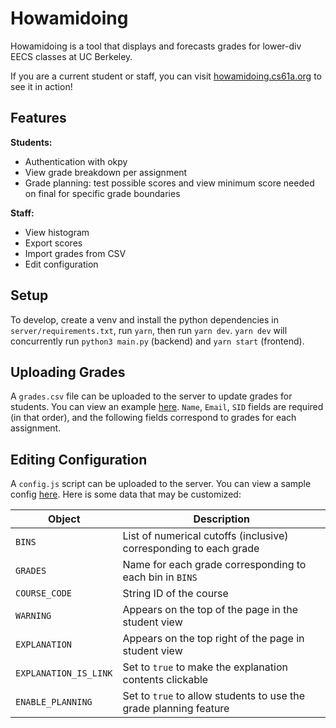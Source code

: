 # Howamidoing

Howamidoing is a tool that displays and forecasts grades for lower-div EECS 
classes at UC Berkeley.

If you are a current student or staff, you can visit
[howamidoing.cs61a.org](https://howamidoing.cs61a.org) to see it in action!

## Features
**Students:**
- Authentication with okpy
- View grade breakdown per assignment
- Grade planning: test possible scores and view minimum score needed on final
  for specific grade boundaries

**Staff:**
- View histogram
- Export scores
- Import grades from CSV
- Edit configuration

## Setup

To develop, create a venv and install the python dependencies in
`server/requirements.txt`, run `yarn`, then run `yarn dev`. `yarn dev` will
concurrently run `python3 main.py` (backend) and `yarn start` (frontend).

## Uploading Grades
A `grades.csv` file can be uploaded to the server to update grades for students.
You can view an example
[here](https://github.com/Cal-CS-61A-Staff/cs61a-apps/blob/master/howamidoing/public/config/dummy_grade_data.csv).
`Name`, `Email`, `SID` fields are required (in that order), and the following
fields correspond to grades for each assignment.


## Editing Configuration
A `config.js` script can be uploaded to the server. You can view a sample config
[here](https://github.com/Cal-CS-61A-Staff/cs61a-apps/blob/master/howamidoing/public/config/config.js).
Here is some data that may be customized:

| Object      | Description |
| ----------- | ----------- |
| `BINS`      | List of numerical cutoffs (inclusive) corresponding to each grade |
| `GRADES`   | Name for each grade corresponding to each bin in `BINS`        |
| `COURSE_CODE` | String ID of the course |
| `WARNING` | Appears on the top of the page in the student view |
| `EXPLANATION` | Appears on the top right of the page in student view |
| `EXPLANATION_IS_LINK` | Set to `true` to make the explanation contents clickable |
| `ENABLE_PLANNING` | Set to `true` to allow students to use the grade planning feature |


